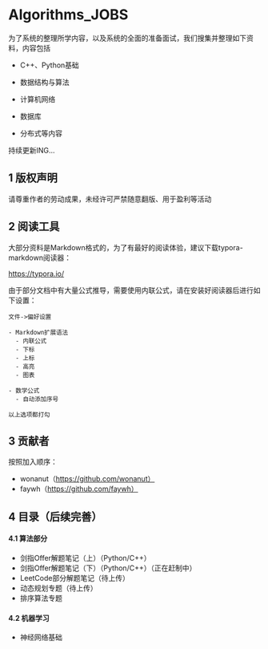 # Algorithms_JOBS
为了系统的整理所学内容，以及系统的全面的准备面试，我们搜集并整理如下资料，内容包括

- C++、Python基础

- 数据结构与算法

- 计算机网络

- 数据库

- 分布式等内容

  

持续更新ING...



## 1 版权声明

请尊重作者的劳动成果，未经许可严禁随意翻版、用于盈利等活动



## 2 阅读工具

大部分资料是Markdown格式的，为了有最好的阅读体验，建议下载typora-markdown阅读器：

https://typora.io/

由于部分文档中有大量公式推导，需要使用内联公式，请在安装好阅读器后进行如下设置：

```
文件->偏好设置

- Markdown扩展语法
  - 内联公式
  - 下标
  - 上标
  - 高亮
  - 图表

- 数学公式
  - 自动添加序号

以上选项都打勾
```



## 3 贡献者

按照加入顺序：

- wonanut（https://github.com/wonanut）
- faywh（https://github.com/faywh）



## 4 目录（后续完善）

#### 4.1 算法部分
- 剑指Offer解题笔记（上）（Python/C++）
- 剑指Offer解题笔记（下）（Python/C++）（正在赶制中）
- LeetCode部分解题笔记（待上传）
- 动态规划专题（待上传）
- 排序算法专题



#### 4.2 机器学习
- 神经网络基础